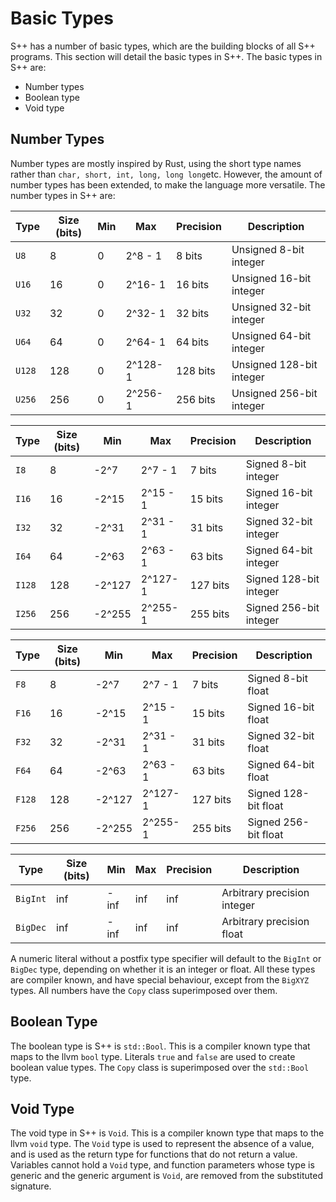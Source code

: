 # Basic Types

<primary-label ref="header-label"/>

<secondary-label ref="doc-complete"/>


S++ has a number of basic types, which are the building blocks of all S++ programs. This section will detail the basic
types in S++. The basic types in S++ are:
- Number types
- Boolean type
- Void type

## Number Types

<secondary-label ref="doc-sect-complete"/>

<secondary-label ref="feature-impl"/>

Number types are mostly inspired by Rust, using the short type names rather than `char, short, int, long, long long`etc.
However, the amount of number types has been extended, to make the language more versatile. The number types in S++ are:

<tabs>
<tab id="U" title="Unsigned Integers">

| Type   | Size (bits) | Min | Max     | Precision | Description              |
|--------|-------------|-----|---------|-----------|--------------------------|
| `U8`   | 8           | 0   | 2^8 - 1 | 8 bits    | Unsigned 8-bit integer   |
| `U16`  | 16          | 0   | 2^16- 1 | 16 bits   | Unsigned 16-bit integer  |
| `U32`  | 32          | 0   | 2^32- 1 | 32 bits   | Unsigned 32-bit integer  |
| `U64`  | 64          | 0   | 2^64- 1 | 64 bits   | Unsigned 64-bit integer  |
| `U128` | 128         | 0   | 2^128-1 | 128 bits  | Unsigned 128-bit integer |
| `U256` | 256         | 0   | 2^256-1 | 256 bits  | Unsigned 256-bit integer |

</tab>
<tab id="I" title="Signed Integers">

| Type   | Size (bits) | Min    | Max      | Precision | Description            |
|--------|-------------|--------|----------|-----------|------------------------|
| `I8`   | 8           | -2^7   | 2^7 - 1  | 7 bits    | Signed 8-bit integer   |
| `I16`  | 16          | -2^15  | 2^15 - 1 | 15 bits   | Signed 16-bit integer  |
| `I32`  | 32          | -2^31  | 2^31 - 1 | 31 bits   | Signed 32-bit integer  |
| `I64`  | 64          | -2^63  | 2^63 - 1 | 63 bits   | Signed 64-bit integer  |
| `I128` | 128         | -2^127 | 2^127-1  | 127 bits  | Signed 128-bit integer |
| `I256` | 256         | -2^255 | 2^255-1  | 255 bits  | Signed 256-bit integer |

</tab>
<tab id="F" title="Floating Points">

| Type   | Size (bits) | Min    | Max      | Precision | Description          |
|--------|-------------|--------|----------|-----------|----------------------|
| `F8`   | 8           | -2^7   | 2^7 - 1  | 7 bits    | Signed 8-bit float   |
| `F16`  | 16          | -2^15  | 2^15 - 1 | 15 bits   | Signed 16-bit float  |
| `F32`  | 32          | -2^31  | 2^31 - 1 | 31 bits   | Signed 32-bit float  |
| `F64`  | 64          | -2^63  | 2^63 - 1 | 63 bits   | Signed 64-bit float  |
| `F128` | 128         | -2^127 | 2^127-1  | 127 bits  | Signed 128-bit float |
| `F256` | 256         | -2^255 | 2^255-1  | 255 bits  | Signed 256-bit float |

</tab>
<tab id="O" title="Other">

| Type     | Size (bits) | Min  | Max | Precision | Description                 |
|----------|-------------|------|-----|-----------|-----------------------------|
| `BigInt` | inf         | -inf | inf | inf       | Arbitrary precision integer |
| `BigDec` | inf         | -inf | inf | inf       | Arbitrary precision float   |

</tab>
</tabs>

A numeric literal without a postfix type specifier will default to the `BigInt` or `BigDec` type, depending on whether
it is an integer or float. All these types are compiler known, and have special behaviour, except from the `BigXYZ`
types. All numbers have the `Copy` class superimposed over them.

## Boolean Type

<secondary-label ref="doc-sect-complete"/>

<secondary-label ref="feature-impl"/>

The boolean type is S++ is `std::Bool`. This is a compiler known type that maps to the llvm `bool` type. Literals `true`
and `false` are used to create boolean value types. The `Copy` class is superimposed over the `std::Bool` type.

## Void Type

<secondary-label ref="doc-sect-complete"/>

<secondary-label ref="feature-impl"/>

The void type in S++ is `Void`. This is a compiler known type that maps to the llvm `void` type. The `Void` type is used
to represent the absence of a value, and is used as the return type for functions that do not return a value. Variables
cannot hold a `Void` type, and function parameters whose type is generic and the generic argument is `Void`, are removed
from the substituted signature.
